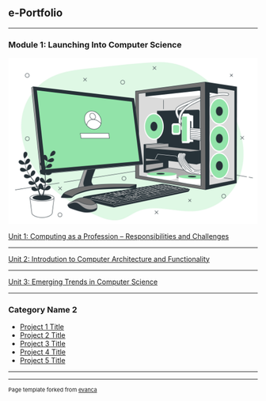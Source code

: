 ## e-Portfolio

---

### Module 1: Launching Into Computer Science
<img src="images/module1.jpg?raw=true"/>

[Unit 1: Computing as a Profession – Responsibilities and Challenges](https://docs.google.com/presentation/d/1ZrOQETD58FvxdmDtbrbRyzXbOOv-H6iO5jQxZva4d-s/edit?usp=sharing)

---
[Unit 2: Introdution to Computer Architecture and Functionality]([/pdf/sample_presentation.pdf](https://docs.google.com/presentation/d/1dvrzpo6pdEJvzkUwAGYwsG1hs1VPS3EK0Xp8bVxXElc/edit?usp=sharing))


---
[Unit 3: Emerging Trends in Computer Science](/lcs.html)


---

### Category Name 2

- [Project 1 Title](http://example.com/)
- [Project 2 Title](http://example.com/)
- [Project 3 Title](http://example.com/)
- [Project 4 Title](http://example.com/)
- [Project 5 Title](http://example.com/)

---




---
<p style="font-size:11px">Page template forked from <a href="https://github.com/evanca/quick-portfolio">evanca</a></p>
<!-- Remove above link if you don't want to attibute -->
